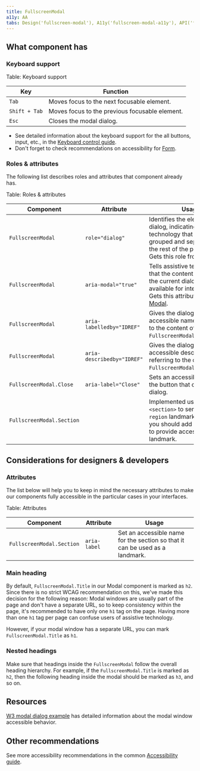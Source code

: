 ```yaml
---
title: FullscreenModal
a11y: AA
tabs: Design('fullscreen-modal'), A11y('fullscreen-modal-a11y'), API('fullscreen-modal-api'), Example('fullscreen-modal-code'), Changelog('fullscreen-modal-changelog')
---
```


## What component has

### Keyboard support

Table: Keyboard support

| Key           | Function                                       |
| ------------- | ---------------------------------------------- |
| `Tab`         | Moves focus to the next focusable element.     |
| `Shift + Tab` | Moves focus to the previous focusable element. |
| `Esc`         | Closes the modal dialog.                       |

- See detailed information about the keyboard support for the all buttons, input, etc., in the [Keyboard control guide](/core-principles/a11y/a11y-keyboard).
- Don't forget to check recommendations on accessibility for [Form](/patterns/form/form-a11y).

### Roles & attributes

The following list describes roles and attributes that component already has.

Table: Roles & attributes

| Component    | Attribute | Usage                                                                                                                                                   |
| ------------------------- | -------------------------- | ------------------------------------------------------------------------------------------------------------------------------------------------------- |
| `FullscreenModal`         | `role="dialog"`            | Identifies the element as a dialog, indicating to assistive technology that its content is grouped and separated from the rest of the page content. <br>Gets this role from [Modal](/components/modal/modal). |
| `FullscreenModal`         | `aria-modal="true"`        | Tells assistive technologies that the content underneath the current dialog isn't available for interaction. <br>Gets this attribute from [Modal](/components/modal/modal). |
| `FullscreenModal`         | `aria-labelledby="IDREF"`  | Gives the dialog an accessible name by referring to the content of `FullscreenModal.Title`. |
| `FullscreenModal`         | `aria-describedby="IDREF"` | Gives the dialog an accessible description by referring to the content of `FullscreenModal.Description`. |
| `FullscreenModal.Close`   | `aria-label="Close"`       | Sets an accessible name for the button that closes the dialog. |
| `FullscreenModal.Section` |  | Implemented using HTML `<section>` to serve as a `region` landmark. Note that you should add an `aria-label` to provide access to the landmark. |

## Considerations for designers & developers

### Attributes

The list below will help you to keep in mind the necessary attributes to make our components fully accessible in the particular cases in your interfaces.

Table: Attributes

| Component                   | Attribute         | Usage                                                                                                                                                                 |
| --------------------------- | ----------------- | --------------------------------------------------------------------------------------------------------------------------------------------------------------------- |
| `FullscreenModal.Section`   | `aria-label`                  | Set an accessible name for the section so that it can be used as a landmark. |

### Main heading

By default, `FullscreenModal.Title` in our Modal component is marked as `h2`. Since there is no strict WCAG recommendation on this, we've made this decision for the following reason: Modal windows are usually part of the page and don't have a separate URL, so to keep consistency within the page, it's recommended to have only one `h1` tag on the page. Having more than one `h1` tag per page can confuse users of assistive technology.

However, if your modal window has a separate URL, you can mark `FullscreenModal.Title` as `h1`.

### Nested headings

Make sure that headings inside the `FullscreenModal` follow the overall heading hierarchy. For example, if the `FullscreenModal.Title` is marked as `h2`, then the following heading inside the modal should be marked as `h3`, and so on.

## Resources

[W3 modal dialog example](https://www.w3.org/TR/wai-aria-practices-1.1/examples/dialog-modal/dialog.html) has detailed information about the modal window accessible behavior.

## Other recommendations

See more accessibility recommendations in the common [Accessibility guide](/core-principles/a11y/a11y).
